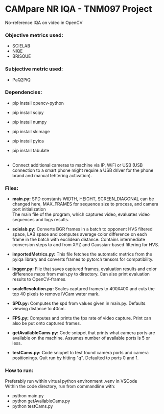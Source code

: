 # CAMpare NR IQA - TNM097 Project
No-reference IQA on video in OpenCV

### Objective metrics used: 
- SCIELAB
- NIQE
- BRISQUE

### Subjective metric used: 
- PaQ2PiQ

### Dependencies: 
- pip install opencv-python 
- pip install scipy
- pip install numpy 
- pip install skimage
- pip install pyica
- pip install tabulate
<br><br>

- Connect additional cameras to machine via IP, WiFi or USB (USB connection to a smart phone might require a USB driver for the phone brand and manual tehtering activation).

### Files: 
- **main.py:** SPD constants WIDTH, HEIGHT, SCREEN_DIAGONAL can be changed here, MAX_FRAMES for sequence size to process, and camera port initialization <br> The main file of the program, which captures video, evaluates video sequences and logs results. 
- **scielab.py:** Converts BGR frames in a batch to opponent HVS filtered space, LAB space and computes average color difference on each frame in the batch with euclidean distance. Contains intermediate conversion steps to and from XYZ and Gaussian-based filtering for HVS. 
- **importedMetrics.py:** This file fetches the automatic metrics from the pyiqa library and converts frames to pytorch tensors for compatibility.  
- **logger.py:** File that saves captured frames, evaluation results and color difference maps from main.py to directory. Can also print evaluation results to OpenCV-frames. 
- **scaleResolution.py:** Scales captured frames to 400X400 and cuts the top 40 pixels to remove iVCam water mark. 
- **SPD.py:** Computes the spd from values given in main.py. Defaults viewing distance to 40cm. 
- **FPS.py:** Computes and prints the fps rate of video capture. Print can also be put onto captured frames. <br>

- **getAvailableCams.py:** Code snippet that prints what camera ports are available on the machine. Assumes number of available ports is 5 or less.
- **testCams.py:** Code snippet to test found camera ports and camera positionings. Quit run by hitting "q". Defaulted to ports 0 and 1. 


### How to run: <br>
Preferably run within virtual python environment .venv in VSCode<br>
Within the code directory, run from commandline with: 
- python main.py
- python getAvailableCams.py
- python testCams.py


